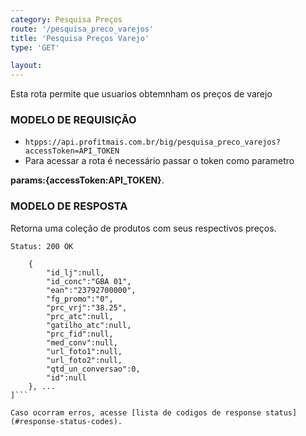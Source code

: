 ```yaml
---
category: Pesquisa Preços
route: '/pesquisa_preco_varejos'
title: 'Pesquisa Preços Varejo'
type: 'GET'

layout:
---
```


Esta rota permite que usuarios obtemnham os preços de varejo

### MODELO DE REQUISIÇÃO

* ```htpps://api.profitmais.com.br/big/pesquisa_preco_varejos?accessToken=API_TOKEN```
* Para acessar a rota é necessário passar o token como parametro 

**params:{accessToken:API_TOKEN}**.

### MODELO DE RESPOSTA

Retorna uma coleção de produtos com seus respectivos preços.

```Status: 200 OK```
```[
    {
        "id_lj":null,
        "id_conc":"GBA 01",
        "ean":"23792700000",
        "fg_promo":"0",
        "prc_vrj":"38.25",
        "prc_atc":null,
        "gatilho_atc":null,
        "prc_fid":null,
        "med_conv":null,
        "url_foto1":null,
        "url_foto2":null,
        "qtd_un_conversao":0,
        "id":null
    }, ...
]```

Caso ocorram erros, acesse [lista de codigos de response status](#response-status-codes).
